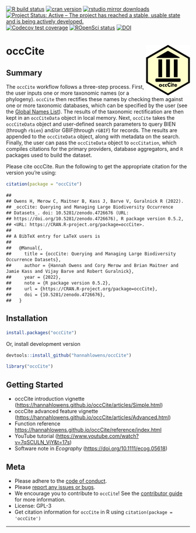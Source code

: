 <!-- badges: start -->

[![R build
status](https://github.com/hannahlowens/occCite/workflows/R-CMD-check/badge.svg)](https://github.com/hannahlowens/occCite/actions)
[![cran
version](https://www.r-pkg.org/badges/version/occCite)](https://cran.r-project.org/package=occCite)
[![rstudio mirror
downloads](https://cranlogs.r-pkg.org/badges/occCite)](https://github.com/r-hub/cranlogs.app)
[![Project Status: Active – The project has reached a stable, usable
state and is being actively
developed.](https://www.repostatus.org/badges/latest/active.svg)](https://www.repostatus.org/#active)
[![Codecov test
coverage](https://codecov.io/gh/hannahlowens/occCite/branch/main/graph/badge.svg)](https://codecov.io/gh/hannahlowens/occCite?branch=main)
[![ROpenSci
status](https://badges.ropensci.org/407_status.svg)](https://github.com/ropensci/software-review/issues/407)
[![DOI](https://zenodo.org/badge/151783900.svg)](https://zenodo.org/badge/latestdoi/151783900)

<!-- badges: end -->

# occCite <img src='man/figures/logo.png' align="right" height="138" />

## Summary

The `occCite` workflow follows a three-step process. First, the user
inputs one or more taxonomic names (or a phylogeny). `occCite` then
rectifies these names by checking them against one or more taxonomic
databases, which can be specified by the user (see the [Global Names
List](http://gni.globalnames.org/data_sources)). The results of the
taxonomic rectification are then kept in an `occCiteData` object in
local memory. Next, `occCite` takes the `occCiteData` object and
user-defined search parameters to query BIEN (through `rbien`) and/or
GBIF(through `rGBIF`) for records. The results are appended to the
`occCiteData` object, along with metadata on the search. Finally, the
user can pass the `occCiteData` object to `occCitation`, which compiles
citations for the primary providers, database aggregators, and `R`
packages used to build the dataset.

Please cite occCite. Run the following to get the appropriate citation
for the version you’re using:

``` r
citation(package = "occCite")
```

    ## 
    ## Owens H, Merow C, Maitner B, Kass J, Barve V, Guralnick R (2022).
    ## _occCite: Querying and Managing Large Biodiversity Occurrence
    ## Datasets_. doi: 10.5281/zenodo.4726676 (URL:
    ## https://doi.org/10.5281/zenodo.4726676), R package version 0.5.2,
    ## <URL: https://CRAN.R-project.org/package=occCite>.
    ## 
    ## A BibTeX entry for LaTeX users is
    ## 
    ##   @Manual{,
    ##     title = {occCite: Querying and Managing Large Biodiversity Occurrence Datasets},
    ##     author = {Hannah Owens and Cory Merow and Brian Maitner and Jamie Kass and Vijay Barve and Robert Guralnick},
    ##     year = {2022},
    ##     note = {R package version 0.5.2},
    ##     url = {https://CRAN.R-project.org/package=occCite},
    ##     doi = {10.5281/zenodo.4726676},
    ##   }

## Installation

``` r
install.packages("occCite")
```

Or, install development version

``` r
devtools::install_github("hannahlowens/occCite")
```

``` r
library("occCite")
```

## Getting Started

-   occCite introduction vignette
    (<https://hannahlowens.github.io/occCite/articles/Simple.html>)
-   occCite advanced feature vignette
    (<https://hannahlowens.github.io/occCite/articles/Advanced.html>)
-   Function reference
    <https://hannahlowens.github.io/occCite/reference/index.html>
-   YouTube tutorial
    (<https://www.youtube.com/watch?v=7qSCULN_VjY&t=17s>)
-   Software note in *Ecography* (<https://doi.org/10.1111/ecog.05618>)

## Meta

-   Please adhere to the [code of 
conduct](<https://hannahlowens.github.io/occCite/CODE_OF_CONDUCT.html>).
-   Please [report any issues or 
bugs](<https://github.com/hannahlowens/occCite/issues>).
-   We encourage you to contribute to `occCite`! See the 
[contributor guide](<https://hannahlowens.github.io/occCite/CONTRIBUTING.html>) 
for more information.
-   License: GPL-3
-   Get citation information for `occCite` in R using
    `citation(package = 'occCite')`

------------------------------------------------------------------------
